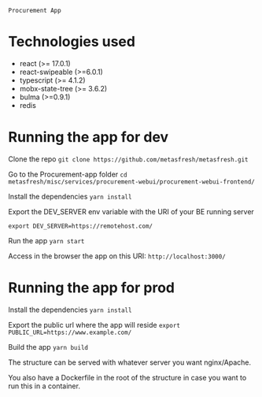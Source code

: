 ```
Procurement App
```

# Technologies used

* react (>= 17.0.1)
* react-swipeable (>=6.0.1)
* typescript (>= 4.1.2)
* mobx-state-tree (>= 3.6.2)
* bulma (>=0.9.1)
* redis

# Running the app for dev

Clone the repo
`git clone https://github.com/metasfresh/metasfresh.git`

Go to the Procurement-app folder
`cd metasfresh/misc/services/procurement-webui/procurement-webui-frontend/`

Install the dependencies
`yarn install`

Export the DEV_SERVER env variable with the URI of your BE running server

`export DEV_SERVER=https://remotehost.com/`

Run the app
`yarn start`

Access in the browser the app on this URI:
`http://localhost:3000/`

# Running the app for prod

Install the dependencies
`yarn install`

Export the public url where the app will reside
`export PUBLIC_URL=https://www.example.com/`

Build the app
`yarn build`

The structure can be served with whatever server you want nginx/Apache.

You also have a Dockerfile in the root of the structure in case you want to run this in a container.





